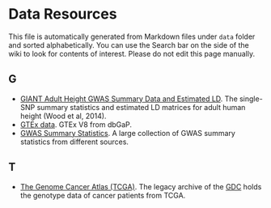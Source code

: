# Data Resources

This file is automatically generated from Markdown files under `data` folder and sorted alphabetically. You can use the Search bar on the side of the wiki to look for contents of interest. Please do not edit this page manually.

## G
* [GIANT Adult Height GWAS Summary Data and Estimated LD](https://xinhe-lab.github.io/lab-wiki/shared_computing/data/GIANT_Height_GWAS). The single-SNP summary statistics and estimated LD matrices for adult human height (Wood et al, 2014).
* [GTEx data](https://xinhe-lab.github.io/lab-wiki/shared_computing/data/GTEx). GTEx V8 from dbGaP.
* [GWAS Summary Statistics](https://xinhe-lab.github.io/lab-wiki/shared_computing/data/summary_statistics). A large collection of GWAS summary statistics from different sources.

## T
* [The Genome Cancer Atlas (TCGA)](https://xinhe-lab.github.io/lab-wiki/shared_computing/data/TCGA-geno). The legacy archive of the [GDC](https://portal.gdc.cancer.gov/legacy-archive/search/f) holds the genotype data of cancer patients from TCGA.
